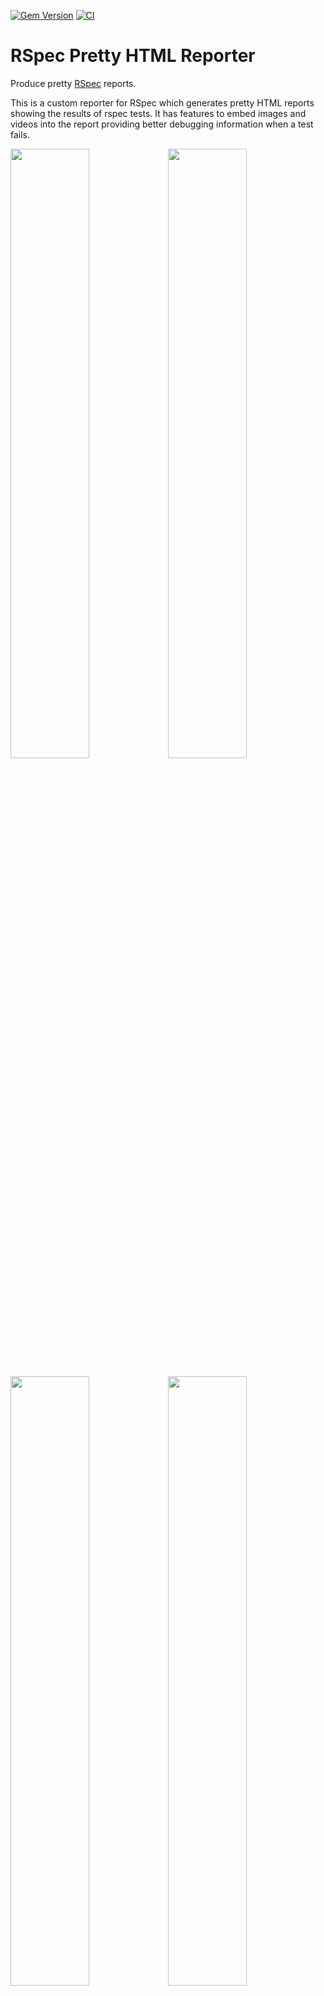 [![Gem Version](https://badge.fury.io/rb/rspec_pretty_html_reporter.svg)](https://badge.fury.io/rb/rspec_pretty_html_reporter)
[![CI](https://github.com/TheSpartan1980/rspec_pretty_html_reporter/actions/workflows/ci.yml/badge.svg)](https://github.com/TheSpartan1980/rspec_pretty_html_reporter/actions/workflows/ci.yml)

# RSpec Pretty HTML Reporter

Produce pretty [RSpec](http://rspec.info/) reports.

This is a custom reporter for RSpec which generates pretty HTML reports showing the results of rspec tests. It has
features to embed images and videos into the report providing better debugging information when a test fails.

<img src="https://github.com/TheSpartan1980/rspec_pretty_html_reporter/blob/master/images/report_overview.png" width="50%"/><img src="https://github.com/TheSpartan1980/rspec_pretty_html_reporter/blob/master/images/failing_example.png" width="50%"/>

<img src="https://github.com/TheSpartan1980/rspec_pretty_html_reporter/blob/master/images/passing_example.png" width="50%"/><img src="https://github.com/TheSpartan1980/rspec_pretty_html_reporter/blob/master/images/pending_example.png" width="50%"/>

## Setup

Add this to your Gemfile:

```rb
gem 'rspec_pretty_html_reporter'
```

## Generating the report

Either add the below into your `.rspec` file

```rb
--format RspecPrettyHtmlReporter
```

or run RSpec with `--format RspecPrettyHtmlReporter` like below:

```bash
REPORT_PATH=reports/$(date +%s) bundle exec rspec --format RspecPrettyHtmlReporter spec
```

This will create the reports in the `reports` directory.

## Usage

Images and videos can be embed by adding their path into example's metadata. For an example of how to do this, please
check out this [Sample Test](./spec/embed_graphics_spec.rb).

## Themes

Yeti is the default theme for the report, however you can change the theme by using the environment
variable `THEME=cerulean` in the terminal before you execute your tests. The example below illustrates how to use this
variable with your tests:

```bash
THEME=sketchy bundle exec rspec 
```

The included themes you can choose from are:

* cerulean
* litera
* materia
* sketchy
* spacelab

## Credits

This library is forked from [vbanthia/rspec_html_reporter](https://github.com/vbanthia/rspec_html_reporter). The
original credit goes to *[kingsleyh](https://github.com/kingsleyh)*
for [kingsleyh/rspec_reports_formatter](https://github.com/kingsleyh/rspec_reports_formatter)
